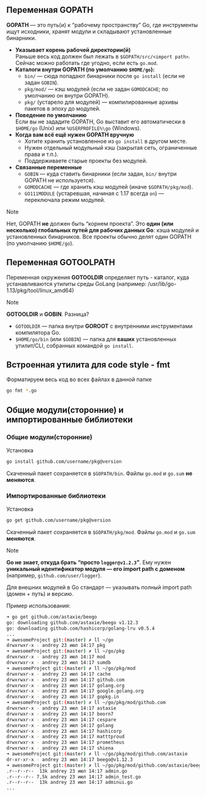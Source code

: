 ## Переменная GOPATH

**GOPATH** — это путь(и) к “рабочему пространству” Go, где инструменты ищут исходники, хранят модули и складывают установленные бинарники.

- **Указывает корень рабочей директории(й)**  
    Раньше весь код должен был лежать в `$GOPATH/src/<import path>`. Сейчас можно работать где угодно, если есть `go.mod`.
- **Каталоги внутри GOPATH (по умолчанию `$HOME/go`):**
    - `bin/` — сюда попадают бинарники после `go install` (если не задан `GOBIN`).
    - `pkg/mod/` — кэш модулей (если не задан `GOMODCACHE`; по умолчанию он внутри GOPATH).
    - `pkg/` (устарело для модулей) — компилированные архивы пакетов в эпоху до модулей.
- **Поведение по умолчанию**  
    Если вы не зададите GOPATH, Go выставит его автоматически в `$HOME/go` (Unix) или `%USERPROFILE%\go` (Windows).
- **Когда вам всё ещё нужен GOPATH вручную**
    - Хотите хранить установленное из `go install` в другом месте.
    - Нужен отдельный модульный кэш (закрытая сеть, ограниченные права и т.п.).
    - Поддерживаете старые проекты без модулей.
- **Связанные переменные**
    - `GOBIN` — куда ставить бинарники (если задан, `bin/` внутри GOPATH не используется).
    - `GOMODCACHE` — где хранить кэш модулей (иначе `$GOPATH/pkg/mod`).
    - `GO111MODULE` (устаревшая, начиная с 1.17 всегда `on`) — переключала режим модулей.

> [!NOTE]  
> Нет, GOPATH **не** должен быть “корнем проекта”. 
> Это **один (или несколько) глобальных путей для рабочих данных Go**: кэша модулей и установленных бинарников. Все проекты обычно делят один GOPATH (по умолчанию `$HOME/go`).

## Переменная  GOTOOLPATH

Переменная окружения **GOTOOLDIR** определяет путь - каталог, куда устанавливаются
утилиты среды GoLang (например: /usr/lib/go-1.13/pkg/tool/linux_amd64)

> [!NOTE]
> **GOTOOLDIR** и **GOBIN**. Разница?
> - `GOTOOLDIR` — папка внутри **GOROOT** с внутренними инструментами компилятора Go.
> - `$HOME/go/bin` (или `$GOBIN`) — папка для **ваших** установленных утилит/CLI, собранных командой `go install`.

## Встроенная утилита для code style - **fmt**
Форматируем весь код во всех файлах в данной папке 
```bash
go fmt *.go 
```

## Общие модули(сторонние) и импортированные библиотеки
### Общие модули(сторонние)
Установка
```bash
go install github.com/username/pkg@version
```
Скаченный пакет сохраняется в `$GOPATH/bin`.
Файлы `go.mod` и `go.sum` **не меняются**.
### Импортированные библиотеки
Установка
```bash
go get github.com/username/pkg@version
```
Скаченный пакет сохраняется в `$GOPATH/pkg/mod`.
Файлы `go.mod` и `go.sum` **меняются**.

> [!NOTE]
> **Go не знает, откуда брать “просто `logger@v1.2.3`”**. Ему нужен **уникальный идентификатор модуля — его import path с доменом** (например, `github.com/user/logger`).
> 
> Для внешних модулей в Go стандарт — указывать полный import path (домен + путь) и версию.

Пример использования:
```bash
➜ go get github.com/astaxie/beego 
go: downloading github.com/astaxie/beego v1.12.3
go: downloading github.com/hashicorp/golang-lru v0.5.4
...
➜ awesomeProject git:(master) ✗ ll ~/go 
drwxrwxr-x - andrey 23 июл 14:17 pkg
➜ awesomeProject git:(master) ✗ ll ~/go/pkg 
drwxrwxr-x - andrey 23 июл 14:17 mod
drwxrwxr-x - andrey 23 июл 14:17 sumdb
➜ awesomeProject git:(master) ✗ ll ~/go/pkg/mod 
drwxrwxr-x - andrey 23 июл 14:17 cache
drwxrwxr-x - andrey 23 июл 14:17 github.com
drwxrwxr-x - andrey 23 июл 14:17 golang.org
drwxrwxr-x - andrey 23 июл 14:17 google.golang.org
drwxrwxr-x - andrey 23 июл 14:17 gopkg.in
➜ awesomeProject git:(master) ✗ ll ~/go/pkg/mod/github.com 
drwxrwxr-x - andrey 23 июл 14:17 astaxie
drwxrwxr-x - andrey 23 июл 14:17 beorn7
drwxrwxr-x - andrey 23 июл 14:17 cespare
drwxrwxr-x - andrey 23 июл 14:17 golang
drwxrwxr-x - andrey 23 июл 14:17 hashicorp
drwxrwxr-x - andrey 23 июл 14:17 matttproud
drwxrwxr-x - andrey 23 июл 14:17 prometheus
drwxrwxr-x - andrey 23 июл 14:17 shiena
➜ awesomeProject git:(master) ✗ ll ~/go/pkg/mod/github.com/astaxie 
dr-xr-xr-x - andrey 23 июл 14:17 beego@v1.12.3
➜ awesomeProject git:(master) ✗ ll ~/go/pkg/mod/github.com/astaxie/beego@v1.12.3 
.r--r--r--  13k andrey 23 июл 14:17 admin.go
.r--r--r-- 7,5k andrey 23 июл 14:17 admin_test.go
.r--r--r--  13k andrey 23 июл 14:17 adminui.go
...
```